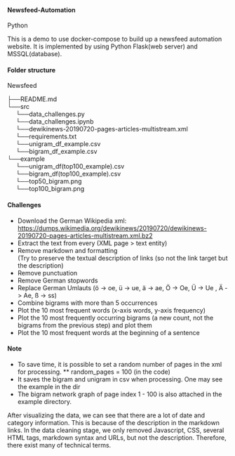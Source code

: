 #### Newsfeed-Automation

Python


This is a demo to use docker-compose to build up a newsfeed automation website. It is implemented by using Python Flask(web server) and MSSQL(database).
#### Folder structure
Newsfeed<br/>

├──README.md<br/>
└──src<br/>
&nbsp;&nbsp;&nbsp;&nbsp;&nbsp;└──data_challenges.py<br/>
&nbsp;&nbsp;&nbsp;&nbsp;&nbsp;└──data_challenges.ipynb<br/>
&nbsp;&nbsp;&nbsp;&nbsp;&nbsp;└──dewikinews-20190720-pages-articles-multistream.xml<br/>
&nbsp;&nbsp;&nbsp;&nbsp;&nbsp;└──requirements.txt<br/>
&nbsp;&nbsp;&nbsp;&nbsp;&nbsp;└──unigram_df_example.csv<br/>
&nbsp;&nbsp;&nbsp;&nbsp;&nbsp;└──bigram_df_example.csv<br/>
└──example<br/>
&nbsp;&nbsp;&nbsp;&nbsp;&nbsp;└──unigram_df(top100_example).csv<br/>
&nbsp;&nbsp;&nbsp;&nbsp;&nbsp;└──bigram_df(top100_example).csv<br/>
&nbsp;&nbsp;&nbsp;&nbsp;&nbsp;└──top50_bigram.png<br/>
&nbsp;&nbsp;&nbsp;&nbsp;&nbsp;└──top100_bigram.png<br/>


#### Challenges
* Download the German Wikipedia xml: https://dumps.wikimedia.org/dewikinews/20190720/dewikinews-20190720-pages-articles-multistream.xml.bz2
* Extract the text from every (XML page > text entity)          
* Remove markdown and formatting <br/> (Try to preserve the textual description of links (so not the link target but the description)     
* Remove punctuation
* Remove German stopwords
* Replace German Umlauts (ö -> oe, ü -> ue, ä -> ae, Ö -> Oe, Ü -> Ue , Ä -> Ae, ß -> ss)
* Combine bigrams with more than 5 occurrences
* Plot the 10 most frequent words (x-axis words, y-axis frequency)
* Plot the 10 most frequently occurring bigrams (a new count, not the bigrams from the previous step) and plot them
* Plot the 10 most frequent words at the beginning of a sentence

#### Note
* To save time, it is possible to set a random number of pages in the xml for processing.
** random_pages = 100 (in the code)
* It saves the bigram and unigram in csv when processing. One may see the example in the dir </example>
* The bigram network graph of page index 1 - 100 is also attached in the example directory.

After visualizing the data, we can see that there are a lot of date and category information. This is because of the description in the markdown links. In the data cleaning stage, we only removed Javascript, CSS, several HTML tags, markdown syntax and URLs, but not the description. Therefore, there exist many of technical terms.

